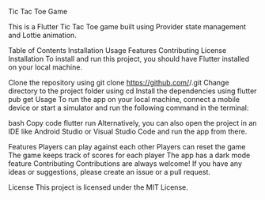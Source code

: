 Tic Tac Toe Game


This is a Flutter Tic Tac Toe game built using Provider state management and Lottie animation.

Table of Contents
Installation
Usage
Features
Contributing
License
Installation
To install and run this project, you should have Flutter installed on your local machine.

Clone the repository using git clone https://github.com/<Rohit-Bhetal>/<TicTacToe>.git
Change directory to the project folder using cd <repository-name>
Install the dependencies using flutter pub get
Usage
To run the app on your local machine, connect a mobile device or start a simulator and run the following command in the terminal:

bash
Copy code
flutter run
Alternatively, you can also open the project in an IDE like Android Studio or Visual Studio Code and run the app from there.

Features
Players can play against each other
Players can reset the game
The game keeps track of scores for each player
The app has a dark mode feature
Contributing
Contributions are always welcome! If you have any ideas or suggestions, please create an issue or a pull request.

License
This project is licensed under the MIT License.
